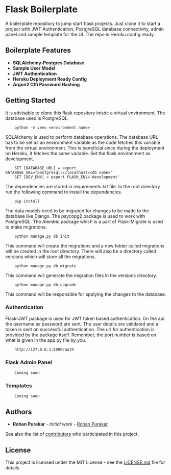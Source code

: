 # Flask Boilerplate

A boilerplate repository to jump start flask projects. Just clone it
to start a project with JWT Authentication, PostgreSQL database
connectivity, admin panel and sample template for the UI. The repo
is Heroku config ready.

## Boilerplate Features
* **SQLAlchemy-Postgres Database**
* **Sample User Model**
* **JWT Authentication**
* **Heroku Deployment Ready Config**
* **Argon2 Cffi Password Hashing**

## Getting Started
It is advisable to clone this flask repository inisde a virtual environment.
The database used is PostgreSQL. 

```
    python -m venv <environment name>
```
SQLAlchemy is used to perform database operations.
The database URL has to be set as an environment variable as the code fetches this
variable from the virtual environment. This is beneficial since during the deployment 
on Heroku, it fetches the same variable. Set the flask environment as development.


```
    SET [DATABASE_URL] = export DATABASE_URL="postgresql://localhost/<db name>"
    SET [DEV_ENV] = export FLASK_ENV='development'
```
The dependencies are stored in requirements.txt file. In the root
directory run the following command to install the dependencies. 
```
    pip install
```
The data models need to be migrated for changes to be made to the 
database like Django. The psycopg2 package is used to work with
PostgreSQL. The Alembic package which is a part of Flask-Migrate
 is used to make migrations.
 
 ```
     python manage.py db init
 ```
 This command will create the migrations and a new folder called
  migrations will be created in the root directory. There will 
  also be a directory called versions which will store all the
   migrations.
 
 ```
     python manage.py db migrate
 ```
This command will generate the migration files in the versions
 directory.
 
 ```
     python manage.py db upgrade
 ```
This command will be responsible for applying the changes to the
database.

### Authentication
Flask-JWT package is used for JWT token based authentication.
 On the api the username as password are sent. The user details
  are validated and a token is sent on successful authentication. The url
 for authentication is provided by the package itself. Remember,
 the port number is based on what is given in the app.py file by you.
 
 ```
     http://127.0.0.1:5000/auth
 ```
### Flask Admin Panel
```
    Coming soon
```   


### Templates
```
    Coming soon
``` 

## Authors

* **Rohan Purekar** - *Initial work* - [Rohan Purekar](https://github.com/rap999a)

See also the list of [contributors](https://github.com/rap999a/flask-boiler-plate/contributors) who participated in this project.

## License

This project is licensed under the MIT License - see the [LICENSE.md](LICENSE.md) file for details


